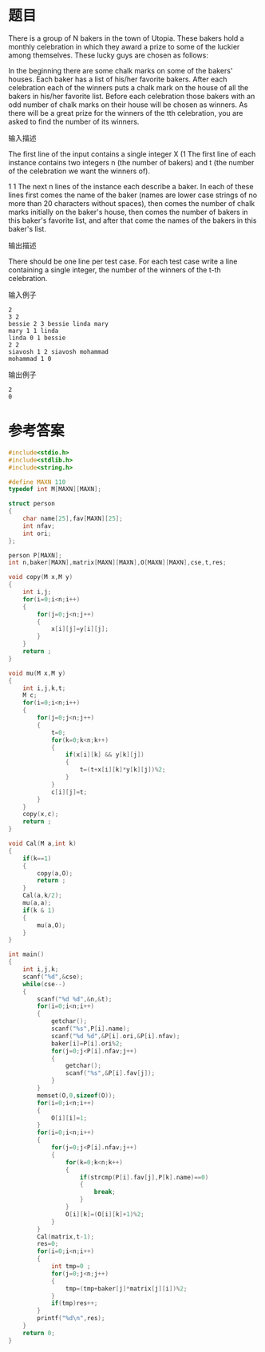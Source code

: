 # 题目
There is a group of N bakers in the town of Utopia. These bakers hold a monthly celebration in which they award a prize to some of the luckier among themselves. These lucky guys are chosen as follows:

In the beginning there are some chalk marks on some of the bakers' houses. Each baker has a list of his/her favorite bakers. After each celebration each of the winners puts a chalk mark on the house of all the bakers in his/her favorite list. Before each celebration those bakers with an odd number of chalk marks on their house will be chosen as winners. As there will be a great prize for the winners of the tth celebration, you are asked to find the number of its winners.

输入描述

The first line of the input contains a single integer X (1 The first line of each instance contains two integers n (the number of bakers) and t (the number of the celebration we want the winners of).

1 1 The next n lines of the instance each describe a baker. In each of these lines first comes the name of the baker (names are lower case strings of no more than 20 characters without spaces), then comes the number of chalk marks initially on the baker's house, then comes the number of bakers in this baker's favorite list, and after that come the names of the bakers in this baker's list.

输出描述

There should be one line per test case. For each test case write a line containing a single integer, the number of the winners of the t-th celebration.

输入例子
```
2
3 2
bessie 2 3 bessie linda mary
mary 1 1 linda
linda 0 1 bessie
2 2	
siavosh 1 2 siavosh mohammad 
mohammad 1 0
```
输出例子
```
2
0
```
# 参考答案
```c++
#include<stdio.h>
#include<stdlib.h>
#include<string.h>

#define MAXN 110
typedef int M[MAXN][MAXN];

struct person
{
    char name[25],fav[MAXN][25];
    int nfav;
    int ori;
};

person P[MAXN];
int n,baker[MAXN],matrix[MAXN][MAXN],O[MAXN][MAXN],cse,t,res;

void copy(M x,M y)
{
    int i,j;
    for(i=0;i<n;i++)
    {
        for(j=0;j<n;j++)
        {
            x[i][j]=y[i][j];
        }
    }
    return ;
}

void mu(M x,M y)
{
    int i,j,k,t;
    M c;
    for(i=0;i<n;i++)
    {
        for(j=0;j<n;j++)
        {
            t=0;
            for(k=0;k<n;k++)
            {
                if(x[i][k] && y[k][j])
                {
                    t=(t+x[i][k]*y[k][j])%2;
                }
            }
            c[i][j]=t;
        }
    }
    copy(x,c);
    return ;
}

void Cal(M a,int k)
{
    if(k==1)
    {
        copy(a,O);
        return ;
    }
    Cal(a,k/2);
    mu(a,a);
    if(k & 1)
    {
        mu(a,O);
    }
}

int main()
{
    int i,j,k;
    scanf("%d",&cse);
    while(cse--)
    {
        scanf("%d %d",&n,&t);
        for(i=0;i<n;i++)
        {
            getchar();
            scanf("%s",P[i].name);
            scanf("%d %d",&P[i].ori,&P[i].nfav);
            baker[i]=P[i].ori%2;
            for(j=0;j<P[i].nfav;j++)
            {
                getchar();
                scanf("%s",&P[i].fav[j]);
            }
        }
        memset(O,0,sizeof(O));
        for(i=0;i<n;i++)
        {
            O[i][i]=1;
        }
        for(i=0;i<n;i++)
        {
            for(j=0;j<P[i].nfav;j++)
            {
                for(k=0;k<n;k++)
                {
                    if(strcmp(P[i].fav[j],P[k].name)==0)
                    {
                        break;
                    }
                }
                O[i][k]=(O[i][k]+1)%2;
            }
        }        
        Cal(matrix,t-1);     
        res=0;
        for(i=0;i<n;i++)
        {
            int tmp=0 ;
            for(j=0;j<n;j++)
            {
                tmp=(tmp+baker[j]*matrix[j][i])%2;
            }
            if(tmp)res++;              
        }           
        printf("%d\n",res);
    }
    return 0;
}
